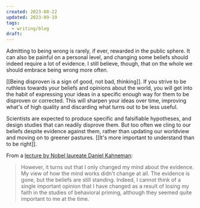 ```yaml
---
created: 2023-08-22
updated: 2023-09-19
tags:
  - writing/blog
draft: 
---
```

Admitting to being wrong is rarely, if ever, rewarded in the public sphere. It can also be painful on a personal level, and changing some beliefs should indeed require a lot of evidence. I still believe, though, that on the whole we should embrace being wrong more often.

[[Being disproven is a sign of good, not bad, thinking]]. If you strive to be ruthless towards your beliefs and opinions about the world, you will get into the habit of expressing your ideas in a specific enough way for them to be disproven or corrected. This will sharpen your ideas over time, improving what's of high quality and discarding what turns out to be less useful.

Scientists are expected to produce specific and falsifiable hypotheses, and design studies that can readily disprove them. But too often we cling to our beliefs despite evidence against them, rather than updating our worldview and moving on to greener pastures. [[It's more important to understand than to be right]].

From a [lecture by Nobel laureate Daniel Kahneman](https://www.edge.org/adversarial-collaboration-daniel-kahneman):

> However, it turns out that I only changed my mind about the evidence. My view of how the mind works didn't change at all. The evidence is gone, but the beliefs are still standing. Indeed, I cannot think of a single important opinion that I have changed as a result of losing my faith in the studies of behavioral priming, although they seemed quite important to me at the time.